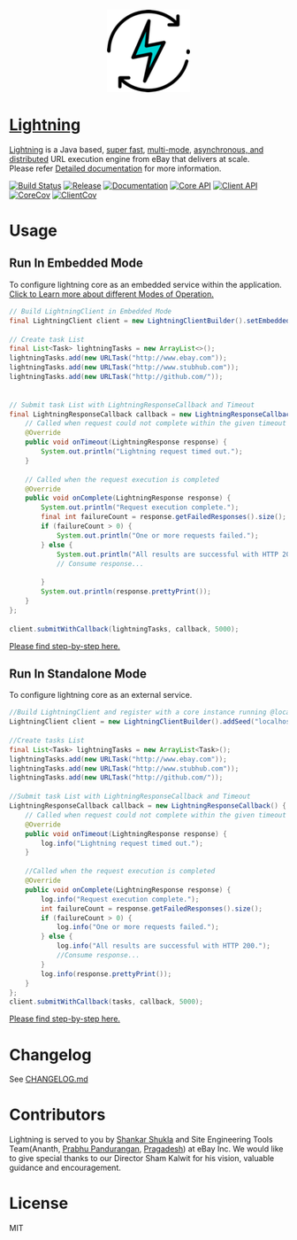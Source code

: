 <p align="center">
    <img src="./docs/images/icon.png" alt="Lightning logo" width="150" /><br>
</p>


# [Lightning](https://ebay.github.io/lightning/)
[Lightning](https://ebay.github.io/lightning/) is a Java based, [super fast](https://ebay.github.io/lightning/#benchmark), [multi-mode](https://ebay.github.io/lightning/#modes), [asynchronous, and distributed](https://ebay.github.io/lightning/#architecture) URL execution engine from eBay that delivers at scale.
<br>
Please refer [Detailed documentation](https://ebay.github.io/lightning/) for more information.

[![Build Status](https://travis-ci.org/eBay/lightning.svg?branch=master)](https://travis-ci.org/eBay/lightning)
[![Release](https://img.shields.io/badge/Release-0.9.0-blue.svg)](https://img.shields.io/badge/Release-0.9.0-blue.svg)
<a href="https://ebay.github.io/lightning/" target="_blank"><img src="https://img.shields.io/website-up-down-green-red/http/shields.io.svg?label=Documentation" alt="Documentation"/></a>
<a href="https://ebay.github.io/lightning/apidocs/core/index.html" target="_blank"><img src="https://img.shields.io/website-up-down-green-red/http/shields.io.svg?label=Core%20API%20JavaDoc" alt="Core API"/></a>
<a href="https://ebay.github.io/lightning/apidocs/client/index.html" target="_blank"><img src="https://img.shields.io/website-up-down-green-red/http/shields.io.svg?label=Client%20API%20JavaDoc" alt="Client API"/></a>
[![CoreCov](https://img.shields.io/badge/Core%20Code%20Coverage-80-green.svg)](https://img.shields.io/badge/Core%20Code%20Coverage-80-green.svg)
[![ClientCov](https://img.shields.io/badge/Client%20Code%20Coverage-90-green.svg)](https://img.shields.io/badge/Client%20Code%20Coverage-90-green.svg)

# Usage
## Run In Embedded Mode
To configure lightning core as an embedded service within the application. <a href="https://ebay.github.io/lightning/#modes" target="_blank" >Click to Learn more about different Modes of Operation.</a>

```java
// Build LightningClient in Embedded Mode
final LightningClient client = new LightningClientBuilder().setEmbeddedMode(true).build();

// Create task List
final List<Task> lightningTasks = new ArrayList<>();
lightningTasks.add(new URLTask("http://www.ebay.com"));
lightningTasks.add(new URLTask("http://www.stubhub.com"));
lightningTasks.add(new URLTask("http://github.com/"));


// Submit task List with LightningResponseCallback and Timeout
final LightningResponseCallback callback = new LightningResponseCallback() {
    // Called when request could not complete within the given timeout
    @Override
    public void onTimeout(LightningResponse response) {
        System.out.println("Lightning request timed out.");
    }

    // Called when the request execution is completed
    @Override
    public void onComplete(LightningResponse response) {
        System.out.println("Request execution complete.");
        final int failureCount = response.getFailedResponses().size();
        if (failureCount > 0) {
            System.out.println("One or more requests failed.");
        } else {
            System.out.println("All results are successful with HTTP 200.");
            // Consume response...

        }
        System.out.println(response.prettyPrint());
    }
};

client.submitWithCallback(lightningTasks, callback, 5000);
```
<a href="https://ebay.github.io/lightning/#runEmbeddedModeMaven"  target="_blank"> Please find step-by-step here.</a>

## Run In Standalone Mode
To configure lightning core as an external service.

```java
//Build LightningClient and register with a core instance running @localhost on port 8989
LightningClient client = new LightningClientBuilder().addSeed("localhost").setCorePort(8989).build();

//Create tasks List
final List<Task> lightningTasks = new ArrayList<Task>();
lightningTasks.add(new URLTask("http://www.ebay.com"));
lightningTasks.add(new URLTask("http://www.stubhub.com"));
lightningTasks.add(new URLTask("http://github.com/"));

//Submit task List with LightningResponseCallback and Timeout
LightningResponseCallback callback = new LightningResponseCallback() {
    // Called when request could not complete within the given timeout
    @Override
    public void onTimeout(LightningResponse response) {
        log.info("Lightning request timed out.");
    }
    
    //Called when the request execution is completed
    @Override
    public void onComplete(LightningResponse response) {
        log.info("Request execution complete.");
        int failureCount = response.getFailedResponses().size();
        if (failureCount > 0) {
            log.info("One or more requests failed.");
        } else {
            log.info("All results are successful with HTTP 200.");
            //Consume response...
        }
        log.info(response.prettyPrint());
    }
};
client.submitWithCallback(tasks, callback, 5000);
```
<a href="https://ebay.github.io/lightning/#runStandaloneModeMaven"  target="_blank"> Please find step-by-step here.</a>
# Changelog

See [CHANGELOG.md](CHANGELOG.md)

# Contributors

Lightning is served to you by [Shankar Shukla](https://github.com/shankarshukla) and Site Engineering Tools Team(Ananth, [Prabhu Pandurangan](https://github.com/prabhurangan), [Pragadesh](https://github.com/Pragadesh)) at eBay Inc. We would like to give special thanks to our Director Sham Kalwit for his vision, valuable guidance and encouragement.

# License

MIT
